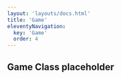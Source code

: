 ```yaml
---
layout: 'layouts/docs.html'
title: 'Game'
eleventyNavigation:
  key: 'Game'
  order: 4
---
```


## Game Class placeholder
